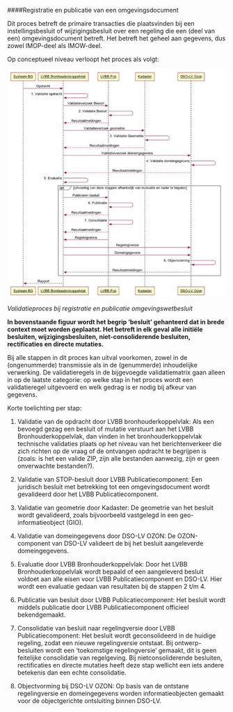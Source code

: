 ####Registratie en publicatie van een omgevingsdocument

Dit proces betreft de primaire transacties die plaatsvinden bij een instellingsbesluit of wijzigingsbesluit over 
een regeling die een (deel van een) omgevingsdocument betreft. Het betreft het geheel aan gegevens, dus zowel IMOP-deel als IMOW-deel. 

Op conceptueel niveau verloopt het proces als volgt:
 
![](media/6002Validatieproces_registratie_publicatie_omgevingsdocument.png)

*Validatieproces bij registratie en publicatie omgevingswetbesluit*  
 
**In bovenstaande figuur wordt het begrip ‘besluit’ gehanteerd dat in brede context moet worden geplaatst. Het betreft 
in elk geval alle initiële besluiten, wijzigingsbesluiten, niet-consoliderende besluiten, rectificaties en directe mutaties.**
  
Bij alle stappen in dit proces kan uitval voorkomen, zowel in de (ongenummerde) transmissie als in de (genummerde) inhoudelijke
verwerking. De validatieregels in de bijgevoegde validatiematrix gaan alleen in op de laatste categorie: op welke stap in het 
proces wordt een validatieregel uitgevoerd en welk gedrag is er nodig bij afkeur van gegevens. 
 
Korte toelichting per stap:

1. Validatie van de opdracht door LVBB bronhouderkoppelvlak: Als een bevoegd gezag een besluit of mutatie verstuurt aan het LVBB 
   Bronhouderkoppelvlak, dan vinden in het bronhouderkoppelvlak technische validaties plaats op het niveau van het berichtenverkeer 
   die zich richten op de vraag of de ontvangen opdracht te begrijpen is (zoals: is het een valide ZIP, zijn alle bestanden aanwezig, 
   zijn er geen onverwachte bestanden?). 

2. Validatie van STOP-besluit door LVBB Publicatiecomponent: Een juridisch besluit met betrekking tot een omgevingsdocument wordt 
   gevalideerd door het LVBB Publicatiecomponent. 

3. Validatie van geometrie door Kadaster: De geometrie van het besluit wordt gevalideerd, zoals bijvoorbeeld vastgelegd in een 
   geo-informatieobject (GIO). 

4. Validatie van domeingegevens door DSO-LV OZON: De OZON-component van DSO-LV valideert de bij het besluit aangeleverde domeingegevens. 
 
5. Evaluatie door LVBB Bronhouderkoppelvlak: Door het LVBB Bronhouderkoppelvlak wordt bepaald of een aangeleverd besluit voldoet aan 
   alle eisen voor LVBB Publicatiecomponent en DSO-LV. Hier wordt een evaluatie gedaan van resultaten bij de stappen 2 t/m 4. 

6. Publicatie van besluit door LVBB Publicatiecomponent: Het besluit wordt middels publicatie door LVBB Publicatiecomponent officieel 
   bekendgemaakt. 

7. Consolidatie van besluit naar regelingversie door LVBB Publicatiecomponent: Het besluit wordt geconsolideerd in de huidige regeling, 
   zodat een nieuwe regelingversie ontstaat. Bij ontwerp-besluiten wordt een ‘toekomstige regelingversie’ gemaakt, dit is geen feitelijke 
   consolidatie van regelgeving. Bij nietconsoliderende besluiten, rectificaties en directe mutaties heeft deze stap wellicht een iets 
   andere betekenis dan een echte consolidatie. 

8. Objectvorming bij DSO-LV OZON: Op basis van de ontstane regelingversie en domeingegevens worden informatieobjecten gemaakt voor de
   objectgerichte ontsluiting binnen DSO-LV. 
 
